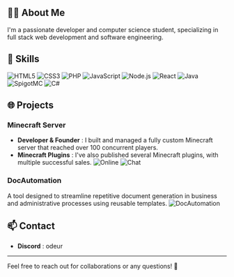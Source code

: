 ## 👨‍💻 About Me
I'm a passionate developer and computer science student, specializing in full stack web development and software engineering.

## 🔧 Skills
![HTML5](https://img.shields.io/badge/-HTML5-E34F26?style=flat-square&logo=html5&logoColor=white)
![CSS3](https://img.shields.io/badge/-CSS3-1572B6?style=flat-square&logo=css3&logoColor=white)
![PHP](https://img.shields.io/badge/-PHP-777BB4?style=flat-square&logo=php&logoColor=white)
![JavaScript](https://img.shields.io/badge/-JavaScript-F7DF1E?style=flat-square&logo=javascript&logoColor=black)
![Node.js](https://img.shields.io/badge/-Node.js-339933?style=flat-square&logo=node.js&logoColor=white)
![React](https://img.shields.io/badge/-React-61DAFB?style=flat-square&logo=react&logoColor=black)
![Java](https://img.shields.io/badge/-Java-ED8B00?style=flat-square&logo=java&logoColor=white)
![SpigotMC](https://img.shields.io/badge/-SpigotMC-F76902?style=flat-square&logo=spigotmc&logoColor=white)
![C#](https://img.shields.io/badge/-C%23-239120?style=flat-square&logo=c-sharp&logoColor=white)

## 🌐 Projects

### Minecraft Server
- **Developer & Founder** : I built and managed a fully custom Minecraft server that reached over 100 concurrent players.
- **Minecraft Plugins** : I've also published several Minecraft plugins, with multiple successful sales.
![Online](https://i.ibb.co/N6Lpm5sF/image.png)
![Chat](https://i.ibb.co/ZC3WWc5/image.png)

### DocAutomation
A tool designed to streamline repetitive document generation in business and administrative processes using reusable templates.
![DocAutomation](https://i.ibb.co/XxZgkBbs/image.png)

## 📫 Contact
- **Discord** : odeur

---

Feel free to reach out for collaborations or any questions! 🚀
